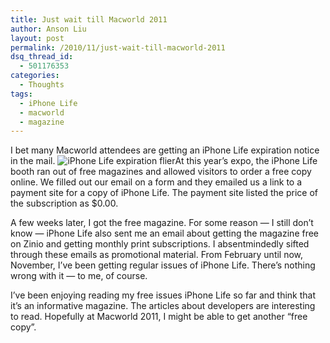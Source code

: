 ```yaml
---
title: Just wait till Macworld 2011
author: Anson Liu
layout: post
permalink: /2010/11/just-wait-till-macworld-2011
dsq_thread_id:
  - 501176353
categories:
  - Thoughts
tags:
  - iPhone Life
  - macworld
  - magazine
---
```

I bet many Macworld attendees are getting an iPhone Life expiration notice in the mail. <img class="aligncenter size-full wp-image-282" title="iPhone Life expiration flier" src="https://i0.wp.com/apparentetch.com/wp-content/uploads/2010/11/iPhone-Life-expiration-flier.jpeg?resize=300%2C388" alt="iPhone Life expiration flier" data-recalc-dims="1" />At this year&#8217;s expo, the iPhone Life booth ran out of free magazines and allowed visitors to order a free copy online. We filled out our email on a form and they emailed us a link to a payment site for a copy of iPhone Life. The payment site listed the price of the subscription as $0.00.

A few weeks later, I got the free magazine. For some reason — I still don&#8217;t know — iPhone Life also sent me an email about getting the magazine free on Zinio and getting monthly print subscriptions. I absentmindedly sifted through these emails as promotional material. From February until now, November, I&#8217;ve been getting regular issues of iPhone Life. There&#8217;s nothing wrong with it — to me, of course.

I&#8217;ve been enjoying reading my free issues iPhone Life so far and think that it&#8217;s an informative magazine. The articles about developers are interesting to read. Hopefully at Macworld 2011, I might be able to get another &#8220;free copy&#8221;.